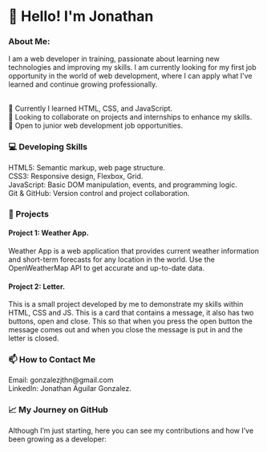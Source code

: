 <h1>👋 Hello! I'm Jonathan</h1>

<h3>About Me:</h3>
I am a web developer in training, passionate about learning new technologies and improving my skills. I am currently looking for my first job opportunity in the world of web development, where I can apply what I've learned and continue growing professionally.<br><br>

🌱 Currently I learned HTML, CSS, and JavaScript.<br>
🤝 Looking to collaborate on projects and internships to enhance my skills.<br>
💼 Open to junior web development job opportunities.<br>

<h3>💻 Developing Skills</h3>
HTML5: Semantic markup, web page structure.<br>
CSS3: Responsive design, Flexbox, Grid.<br>
JavaScript: Basic DOM manipulation, events, and programming logic.<br>
Git & GitHub: Version control and project collaboration.<br>

<h3>🚀 Projects</h3>
<h4>Project 1: Weather App.</h4>
Weather App is a web application that provides current weather information and short-term forecasts for any location in the world. Use the OpenWeatherMap API to get accurate and up-to-date data.<br>

<h4>Project 2: Letter.</h4>
This is a small project developed by me to demonstrate my skills within HTML, CSS and JS. This is a card that contains a message, it also has two buttons, open and close. This so that when you press the open button the message comes out and when you close the message is put in and the letter is closed.

<h3>📫 How to Contact Me</h3>
Email: gonzalezjthn@gmail.com<br>
LinkedIn: Jonathan Aguilar Gonzalez.<br>
<h3>📈 My Journey on GitHub</h3>
Although I’m just starting, here you can see my contributions and how I’ve been growing as a developer: 
